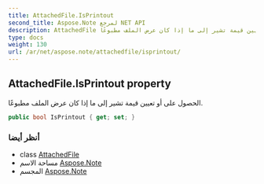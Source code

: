 ```yaml
---
title: AttachedFile.IsPrintout
second_title: Aspose.Note لمرجع NET API
description: AttachedFile ملكية. الحصول على أو تعيين قيمة تشير إلى ما إذا كان عرض الملف مطبوعًا.
type: docs
weight: 130
url: /ar/net/aspose.note/attachedfile/isprintout/
---
```

## AttachedFile.IsPrintout property

الحصول على أو تعيين قيمة تشير إلى ما إذا كان عرض الملف مطبوعًا.

```csharp
public bool IsPrintout { get; set; }
```

### أنظر أيضا

* class [AttachedFile](../)
* مساحة الاسم [Aspose.Note](../../attachedfile/)
* المجسم [Aspose.Note](../../../)


